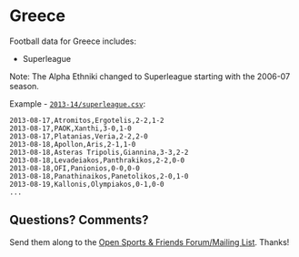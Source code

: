 # Greece

Football data for Greece includes:

- Superleague


Note: The Alpha Ethniki changed to Superleague starting with the 2006-07 season.


Example - [`2013-14/superleague.csv`](2013-14/superleague.csv):

~~~
2013-08-17,Atromitos,Ergotelis,2-2,1-2
2013-08-17,PAOK,Xanthi,3-0,1-0
2013-08-17,Platanias,Veria,2-2,2-0
2013-08-18,Apollon,Aris,2-1,1-0
2013-08-18,Asteras Tripolis,Giannina,3-3,2-2
2013-08-18,Levadeiakos,Panthrakikos,2-2,0-0
2013-08-18,OFI,Panionios,0-0,0-0
2013-08-18,Panathinaikos,Panetolikos,2-0,1-0
2013-08-19,Kallonis,Olympiakos,0-1,0-0
...
~~~


## Questions? Comments?

Send them along to the
[Open Sports & Friends Forum/Mailing List](http://groups.google.com/group/opensport).
Thanks!

